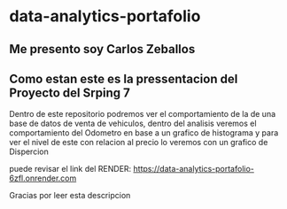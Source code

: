 # data-analytics-portafolio
## Me presento soy Carlos Zeballos 
## Como estan este es la pressentacion del Proyecto del Srping 7

Dentro de este repositorio podremos ver el comportamiento de la de una base de datos de venta de vehiculos, dentro del analisis veremos el comportamiento del Odometro en base a un grafico de histograma y para ver el nivel de este con relacion al precio lo veremos con un grafico de Dispercion

puede revisar el link del RENDER: https://data-analytics-portafolio-6zfl.onrender.com

Gracias por leer esta descripcion

